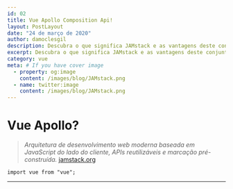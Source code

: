 ```yaml
---
id: 02
title: Vue Apollo Composition Api!
layout: PostLayout
date: "24 de março de 2020"
author: damoclesgil
description: Descubra o que significa JAMstack e as vantagens deste conjunto de tecnologias
excerpt: Descubra o que significa JAMstack e as vantagens deste conjunto de tecnologias
category: vue
meta: # If you have cover image
  - property: og:image
    content: /images/blog/JAMstack.png
  - name: twitter:image
    content: /images/blog/JAMstack.png
---
```


# Vue Apollo?

> _Arquitetura de desenvolvimento web moderna baseada em JavaScript do lado do cliente, APIs reutilizáveis e marcação pré-construída._ [jamstack.org](https://jamstack.org/)

```vue
import vue from "vue";
```

---
